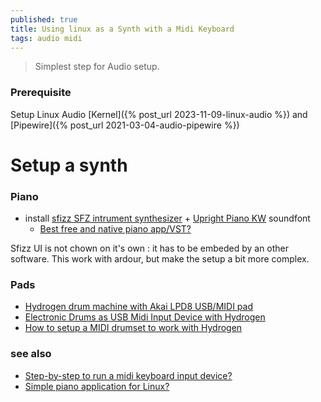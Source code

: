 ```yaml
---
published: true
title: Using linux as a Synth with a Midi Keyboard
tags: audio midi
---
```

> Simplest step for Audio setup.

### Prerequisite

Setup Linux Audio [Kernel]({% post_url 2023-11-09-linux-audio %}) and  [Pipewire]({% post_url 2021-03-04-audio-pipewire %})

# Setup a synth

### Piano
- install [sfizz SFZ intrument synthesizer](https://freepats.zenvoid.org/links.html) + [Upright Piano KW](https://freepats.zenvoid.org/Piano/acoustic-grand-piano.html) soundfont
	- [Best free and native piano app/VST?](https://www.reddit.com/r/linuxaudio/comments/s6xwow/best_free_and_native_piano_appvst/)
    
Sfizz UI is not chown on it's own : it has to be embeded by an other software.
This work with ardour, but make the setup a bit more complex.

### Pads
- [Hydrogen drum machine with Akai LPD8 USB/MIDI pad](https://www.youtube.com/watch?v=jrHYHjIRBt4)
- [Electronic Drums as USB Midi Input Device with Hydrogen](https://www.youtube.com/watch?v=SvBweh5CoEw)
- [How to setup a MIDI drumset to work with Hydrogen ](https://www.youtube.com/watch?v=BgOHtm0Sj5o)


### see also
- [Step-by-step to run a midi keyboard input device?](https://askubuntu.com/questions/147052/step-by-step-to-run-a-midi-keyboard-input-device-12-04)
- [Simple piano application for Linux?](https://www.reddit.com/r/linuxaudio/comments/gxcxdq/simple_piano_application_for_linux/)
